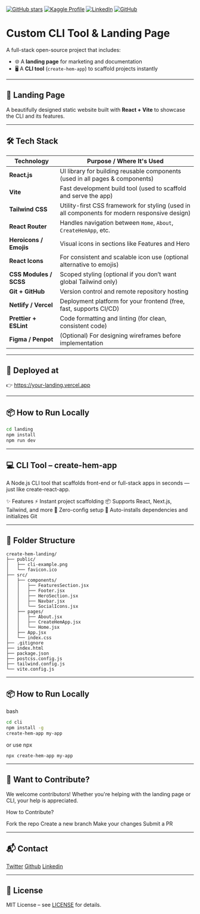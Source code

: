 [![GitHub stars](https://img.shields.io/github/stars/hemathens/kaggle-projects?style=social)](https://github.com/hemathens/hem-app-cli)
[![Kaggle Profile](https://img.shields.io/badge/Kaggle-hem%20ajit%20patel-20BEFF?logo=kaggle)](https://www.kaggle.com/hemajitpatel)
[![LinkedIn](https://img.shields.io/badge/LinkedIn-Hem%20Ajit%20Patel-0A66C2?logo=linkedin)](https://www.linkedin.com/in/hem-patel19)
[![GitHub](https://img.shields.io/badge/GitHub-hemathens-181717?logo=github)](https://github.com/hemathens)

# Custom CLI Tool & Landing Page

A full-stack open-source project that includes:

- 🌐 A **landing page** for marketing and documentation
- 🖥️ A **CLI tool** (`create-hem-app`) to scaffold projects instantly

---

## 🧾 Landing Page

A beautifully designed static website built with **React + Vite** to showcase the CLI and its features.

---

## 🛠 Tech Stack

| **Technology**         | **Purpose / Where It's Used**                                                                 |
| ---------------------- | --------------------------------------------------------------------------------------------- |
| **React.js**           | UI library for building reusable components (used in all pages & components)                  |
| **Vite**               | Fast development build tool (used to scaffold and serve the app)                              |
| **Tailwind CSS**       | Utility-first CSS framework for styling (used in all components for modern responsive design) |
| **React Router**       | Handles navigation between `Home`, `About`, `CreateHemApp`, etc.                              |
| **Heroicons / Emojis** | Visual icons in sections like Features and Hero                                               |
| **React Icons**        | For consistent and scalable icon use (optional alternative to emojis)                         |
| **CSS Modules / SCSS** | Scoped styling (optional if you don’t want global Tailwind only)                              |
| **Git + GitHub**       | Version control and remote repository hosting                                                 |
| **Netlify / Vercel**   | Deployment platform for your frontend (free, fast, supports CI/CD)                            |
| **Prettier + ESLint**  | Code formatting and linting (for clean, consistent code)                                      |
| **Figma / Penpot**     | (Optional) For designing wireframes before implementation                                     |

---

## 🚀 Deployed at

👉 [https://your-landing.vercel.app ](https://your-landing.vercel.app )

---

## 📦 How to Run Locally

```bash
cd landing
npm install
npm run dev
```

---

## 💻 CLI Tool – create-hem-app
A Node.js CLI tool that scaffolds front-end or full-stack apps in seconds — just like create-react-app.

✨ Features
⚡ Instant project scaffolding
📦 Supports React, Next.js, Tailwind, and more
🧠 Zero-config setup
📁 Auto-installs dependencies and initializes Git

---

## 📁 Folder Structure

```folder structure:
create-hem-landing/
├── public/
│   ├── cli-example.png
│   └── favicon.ico
├── src/
│   ├── components/
│   │   ├── FeaturesSection.jsx
│   │   ├── Footer.jsx
│   │   ├── HeroSection.jsx
│   │   ├── Navbar.jsx
│   │   └── SocialIcons.jsx
│   ├── pages/
│   │   ├── About.jsx
│   │   ├── CreateHemApp.jsx
│   │   └── Home.jsx
│   ├── App.jsx
│   └── index.css
├── .gitignore
├── index.html
├── package.json
├── postcss.config.js
├── tailwind.config.js
└── vite.config.js
```

---

## 📦 How to Run Locally

bash
```bash
cd cli
npm install -g
create-hem-app my-app
```
or use npx
```npx
npx create-hem-app my-app
```

---

## 🧪 Want to Contribute?
We welcome contributors! Whether you're helping with the landing page or CLI, your help is appreciated.

How to Contribute? 

Fork the repo
Create a new branch
Make your changes
Submit a PR

---

## 📬 Contact

[Twitter](https://x.com/Hemathens?t=7_ME_XJMpnQgxkunthVhXw&s=09)
[Github](https://github.com/hemathens)
[Linkedin](https://www.linkedin.com/in/hem-patel19?utm_source=share&utm_campaign=share_via&utm_content=profile&utm_medium=android_app)

---

## 📜 License

MIT License – see [LICENSE](https://chat.qwen.ai/c/LICENSE?spm=a2ty_o01.29997173.0.0.ff18c921RAA82t) for details.
